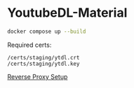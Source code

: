 # YoutubeDL-Material

```sh
docker compose up --build
```

Required certs:
```
/certs/staging/ytdl.crt
/certs/staging/ytdl.key
```

[Reverse Proxy Setup](https://github.com/Tzahi12345/YoutubeDL-Material/wiki/Reverse-Proxy-Setup)